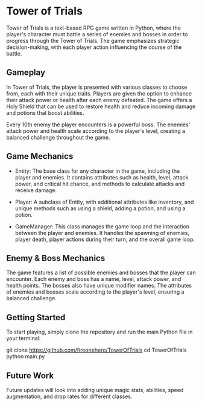 # Tower of Trials

Tower of Trials is a text-based RPG game written in Python, where the player's character must battle a series of enemies and bosses in order to progress through the Tower of Trials. The game emphasizes strategic decision-making, with each player action influencing the course of the battle.

## Gameplay

In Tower of Trials, the player is presented with various classes to choose from, each with their unique traits. Players are given the option to enhance their attack power or health after each enemy defeated. The game offers a Holy Shield that can be used to restore health and reduce incoming damage and potions that boost abilities.

Every 10th enemy the player encounters is a powerful boss. The enemies' attack power and health scale according to the player's level, creating a balanced challenge throughout the game.

## Game Mechanics

* Entity: The base class for any character in the game, including the player and enemies. It contains attributes such as health, level, attack power, and critical hit chance, and methods to calculate attacks and receive damage.

* Player: A subclass of Entity, with additional attributes like inventory, and unique methods such as using a shield, adding a potion, and using a potion.

* GameManager: This class manages the game loop and the interaction between the player and enemies. It handles the spawning of enemies, player death, player actions during their turn, and the overall game loop.

## Enemy & Boss Mechanics

The game features a list of possible enemies and bosses that the player can encounter. Each enemy and boss has a name, level, attack power, and health points. The bosses also have unique modifier names. The attributes of enemies and bosses scale according to the player's level, ensuring a balanced challenge.

## Getting Started

To start playing, simply clone the repository and run the main Python file in your terminal:

git clone https://github.com/fireonehero/TowerOfTrials
cd TowerOfTrials
python main.py

## Future Work

Future updates will look into adding unique magic stats, abilities, speed augmentation, and drop rates for different classes.
